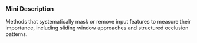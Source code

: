 ### Mini Description

Methods that systematically mask or remove input features to measure their importance, including sliding window approaches and structured occlusion patterns.
